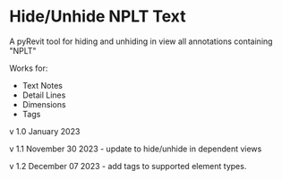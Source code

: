 # Hide/Unhide NPLT Text
A pyRevit tool for hiding and unhiding in view all annotations containing "NPLT"

Works for:
- Text Notes
- Detail Lines
- Dimensions
- Tags

v 1.0 January 2023

v 1.1 November 30 2023 - update to hide/unhide in dependent views

v 1.2 December 07 2023 - add tags to supported element types.
